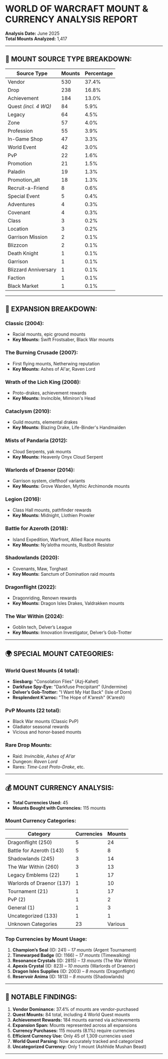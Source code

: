 # WORLD OF WARCRAFT MOUNT & CURRENCY ANALYSIS REPORT

**Analysis Date:** June 2025  
**Total Mounts Analyzed:** 1,417  

---

## 🧮 MOUNT SOURCE TYPE BREAKDOWN:

| Source Type            | Mounts | Percentage |
|------------------------|--------|------------|
| Vendor                 | 530    | 37.4%      |
| Drop                   | 238    | 16.8%      |
| Achievement            | 184    | 13.0%      |
| Quest *(incl. 4 WQ)*   | 84     | 5.9%       |
| Legacy                 | 64     | 4.5%       |
| Zone                   | 57     | 4.0%       |
| Profession             | 55     | 3.9%       |
| In-Game Shop           | 47     | 3.3%       |
| World Event            | 42     | 3.0%       |
| PvP                    | 22     | 1.6%       |
| Promotion              | 21     | 1.5%       |
| Paladin                | 19     | 1.3%       |
| Promotion_alt          | 18     | 1.3%       |
| Recruit-a-Friend       | 8      | 0.6%       |
| Special Event          | 5      | 0.4%       |
| Adventures             | 4      | 0.3%       |
| Covenant               | 4      | 0.3%       |
| Class                  | 3      | 0.2%       |
| Location               | 3      | 0.2%       |
| Garrison Mission       | 2      | 0.1%       |
| Blizzcon               | 2      | 0.1%       |
| Death Knight           | 1      | 0.1%       |
| Garrison               | 1      | 0.1%       |
| Blizzard Anniversary   | 1      | 0.1%       |
| Faction                | 1      | 0.1%       |
| Black Market           | 1      | 0.1%       |

---

## 🧭 EXPANSION BREAKDOWN:

### **Classic (2004):**
- Racial mounts, epic ground mounts
- **Key Mounts:** Swift Frostsaber, Black War mounts

### **The Burning Crusade (2007):**
- First flying mounts, Netherwing reputation
- **Key Mounts:** Ashes of Al'ar, Raven Lord

### **Wrath of the Lich King (2008):**
- Proto-drakes, achievement rewards
- **Key Mounts:** Invincible, Mimiron's Head

### **Cataclysm (2010):**
- Guild mounts, elemental drakes
- **Key Mounts:** Blazing Drake, Life-Binder's Handmaiden

### **Mists of Pandaria (2012):**
- Cloud Serpents, yak mounts
- **Key Mounts:** Heavenly Onyx Cloud Serpent

### **Warlords of Draenor (2014):**
- Garrison system, clefthoof variants
- **Key Mounts:** Grove Warden, Mythic Archimonde mounts

### **Legion (2016):**
- Class Hall mounts, pathfinder rewards
- **Key Mounts:** Midnight, Llothien Prowler

### **Battle for Azeroth (2018):**
- Island Expedition, Warfront, Allied Race mounts
- **Key Mounts:** Ny’alotha mounts, Rustbolt Resistor

### **Shadowlands (2020):**
- Covenants, Maw, Torghast
- **Key Mounts:** Sanctum of Domination raid mounts

### **Dragonflight (2022):**
- Dragonriding, Renown rewards
- **Key Mounts:** Dragon Isles Drakes, Valdrakken mounts

### **The War Within (2024):**
- Goblin tech, Delver’s League
- **Key Mounts:** Innovation Investigator, Delver’s Gob-Trotter

---

## 🌍 SPECIAL MOUNT CATEGORIES:

### **World Quest Mounts (4 total):**
- **Siesbarg:** "Consolation Flies" (Azj-Kahet)  
- **Darkfuse Spy-Eye:** "Darkfuse Precipitant" (Undermine)  
- **Delver’s Gob-Trotter:** "I Want My Hat Back" (Isle of Dorn)  
- **Resplendent K’arroc:** "The Hope of K’aresh" (K’aresh)  

### **PvP Mounts (22 total):**
- Black War mounts (Classic PvP)  
- Gladiator seasonal rewards  
- Vicious and honor-based mounts  

### **Rare Drop Mounts:**
- Raid: *Invincible*, *Ashes of Al’ar*  
- Dungeon: *Raven Lord*  
- Rares: *Time-Lost Proto-Drake*, etc.

---

## 💰 MOUNT CURRENCY ANALYSIS:

- **Total Currencies Used:** 45 
- **Mounts Bought with Currencies:** 115 mounts  

### Mount Currency Categories:

| Category                 | Currencies | Mounts |
|--------------------------|------------|--------|
| Dragonflight (250)       | 5          | 24     |
| Battle for Azeroth (143) | 5          | 8      |
| Shadowlands (245)        | 3          | 14     |
| The War Within (260)     | 3          | 13     |
| Legacy Emblems (22)      | 1          | 17     |
| Warlords of Draenor (137)| 1          | 10     |
| Tournament (21)          | 1          | 17     |
| PvP (2)                  | 1          | 2      |
| General (1)              | 1          | 3      |
| Uncategorized (133)      | 1          | 1      |
| Unknown Categories       | 23         | Various|

### Top Currencies by Mount Usage:

1. **Champion’s Seal** (ID: 241) – *17 mounts* (Argent Tournament)  
2. **Timewarped Badge** (ID: 1166) – *17 mounts* (Timewalking)  
3. **Resonance Crystals** (ID: 2815) – *13 mounts* (The War Within)  
4. **Apexis Crystal** (ID: 823) – *10 mounts* (Warlords of Draenor)  
5. **Dragon Isles Supplies** (ID: 2003) – *8 mounts* (Dragonflight)  
6. **Reservoir Anima** (ID: 1813) – *8 mounts* (Shadowlands)  

---

## 📌 NOTABLE FINDINGS:

1. **Vendor Dominance:** 37.4% of mounts are vendor-purchased  
2. **Quest Mounts:** 84 total, including 4 World Quest mounts  
3. **Achievement Rewards:** 184 mounts earned via achievements  
4. **Expansion Span:** Mounts represented across all expansions  
5. **Currency Purchases:** 115 mounts (8.1%) require currencies  
6. **Efficient Currency Use:** Only 45 of 1,309 currencies used  
7. **World Quest Parsing:** Now accurately tracked and categorized  
8. **Uncategorized Currency:** Only 1 mount (Ashhide Mushan Beast)

---

